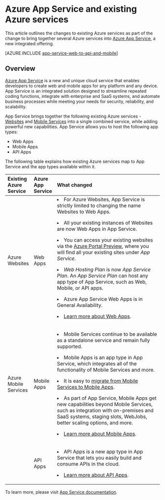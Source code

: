 <properties
    pageTitle="Azure App Service and its impact on existing Azure services"
    description="Explains how the new Azure App Service and its features impact existing services in Azure."
    services="app-service"
    documentationcenter=""
    author="yochay"
    manager="nirma"
    editor="" />
<tags
    ms.assetid="86c6a292-3c33-49f4-890c-89cc0321b397"
    ms.service="app-service"
    ms.workload="na"
    ms.tgt_pltfrm="na"
    ms.devlang="na"
    ms.topic="article"
    ms.date="02/12/2016"
    wacn.date=""
    ms.author="yochayk" />

# Azure App Service and existing Azure services
This article outlines the changes to existing Azure services as part of the change to bring together several Azure services into [Azure App Service](/home/features/app-service/), a new integrated offering.

[AZURE.INCLUDE [app-service-web-to-api-and-mobile](../../includes/app-service-web-to-api-and-mobile.md)]

## Overview
[Azure App Service](/home/features/app-service/) is a new and unique cloud service that enables developers to create web and mobile apps for any platform and any device. App Service is an integrated solution designed to streamline repeated coding functions, integrate with enterprise and SaaS systems, and automate business processes while meeting your needs for security, reliability, and scalability.

App Service brings together the following existing Azure services - [Websites](/home/features/app-service/web-apps/) and [Mobile Services](/home/features/mobile-services/) into a single combined service, while adding powerful new capabilities.  App Service allows you to host the following app types:

* Web Apps
* Mobile Apps
* API Apps

The following table explains how existing Azure services map to App Service and the app types available within it.

<table>
<thead>
<tr class="header">
<th align="left", style="width:10%">Existing Azure Service</th>
<th align="left", style="width:10%">Azure App Service</th>
<th align="left", style="width:80%">What changed</th>
</tr>
</thead>
<tbody>
<tr class="odd">
<td align="left">Azure Websites</td>
<td align="left">Web Apps</td>
<td align="left"><li>For Azure Websites, App Service is strictly limited to changing the name  Websites to Web Apps.
<p><li>All your existing instances of Websites are now Web Apps in App Service.</p>
<p><li>You can access your existing websites via the <a href="/documentation/articles/app-service-web-app-azure-portal/">Azure Portal Preview</a>, where you will find all your existing sites under <em>App Service</em>.</p>
<p><li><em>Web Hosting Plan</em> is now <em>App Service Plan</em>. An <em>App Service Plan</em> can host any app type of App Service, such as Web, Mobile, or API apps.</p>
<p><li>Azure App Service Web Apps is in General Availability.</p>
<p><li><a href="/home/features/app-service/web-apps/">Learn more about Web Apps</a>.</p></td>
</tr>
<tr class="even">
<td align="left">Azure Mobile Services</td>
<td align="left">Mobile Apps</td>
<td align="left"><p><li>Mobile Services continue to be available as a standalone service and remain fully supported.</p>
<p><li>Mobile Apps is an app type in App Service, which integrates all of the functionality of Mobile Services and more.</p>
<p><li>It is easy to <a href="/documentation/articles/app-service-mobile-migrating-from-mobile-services/">migrate from Mobile Services to Mobile Apps</a>.</p>
<p><li>As part of App Service, Mobile Apps get new capabilities beyond Mobile Services, such as  integration with on-premises and SaaS systems, staging slots, WebJobs, better scaling options, and more.</p>
<p><li><a href="/home/features/app-service/mobile-apps/">Learn more about Mobile Apps</a>.</p>
</tr>
<tr class="odd">
<td align="left"></td>
<td align="left">API Apps</td>
<td align="left">
<p><li>API Apps is a new app type in App Service that lets you easily build and consume APIs in the cloud.</p>
<p><li><a href="/home/features/app-service/api-apps/">Learn more about API Apps</a>.</p></td>
</tr>
</tbody>
</table>

To learn more, please visit [App Service documentation](/documentation/services/app-service/).

